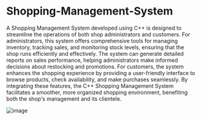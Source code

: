 # Shopping-Management-System
A Shopping Management System developed using C++ is designed to streamline the operations of both shop administrators and customers. For administrators, this system offers comprehensive tools for managing inventory, tracking sales, and monitoring stock levels, ensuring that the shop runs efficiently and effectively. The system can generate detailed reports on sales performance, helping administrators make informed decisions about restocking and promotions. For customers, the system enhances the shopping experience by providing a user-friendly interface to browse products, check availability, and make purchases seamlessly. By integrating these features, the C++ Shopping Management System facilitates a smoother, more organized shopping environment, benefiting both the shop's management and its clientele.


![image](https://github.com/Pratyuush/Shopping-Management-System/assets/145635909/c2bd20ae-93b9-48aa-8cca-d2177b6706b0)





